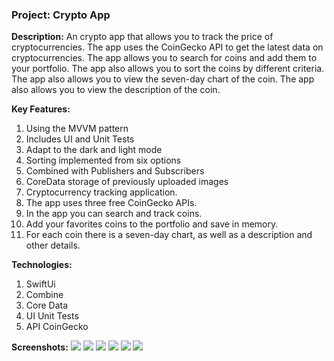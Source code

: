 ### Project: Crypto App

**Description:**
An crypto app that allows you to track the price of cryptocurrencies. The app uses the CoinGecko API to get the latest data on cryptocurrencies. The app allows you to search for coins and add them to your portfolio. The app also allows you to sort the coins by different criteria. The app also allows you to view the seven-day chart of the coin. The app also allows you to view the description of the coin.

**Key Features:**
1. Using the MVVM pattern
1. Includes UI and Unit Tests
1. Adapt to the dark and light mode
1. Sorting implemented from six options
1. Combined with Publishers and Subscribers
1. CoreData storage of previously uploaded images
1. Cryptocurrency tracking application.  
1. The app uses three free CoinGecko APIs. 
1. In the app you can search and track coins.
1. Add your favorites coins to the portfolio and save in memory.
1. For each coin there is a seven-day chart, as well as a description and other details.

**Technologies:**
1. SwiftUi
1. Combine
1. Core Data
1. UI Unit Tests
1. API CoinGecko

**Screenshots:**
![](Screenshots/screenshot1.png)
![](Screenshots/screenshot2.png)
![](Screenshots/screenshot3.png)
![](Screenshots/screenshot4.png)
![](Screenshots/screenshot5.png)
![](Screenshots/screenshot6.png)
